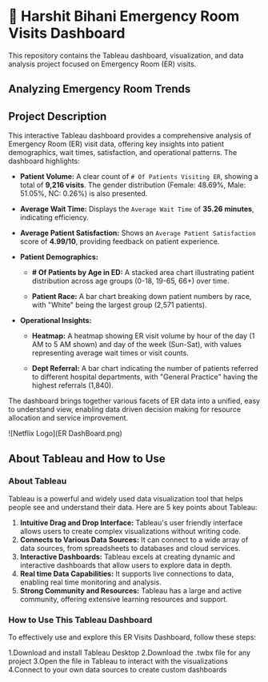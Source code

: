 # 🏥 Harshit Bihani Emergency Room Visits Dashboard

This repository contains the Tableau dashboard, visualization, and data analysis project focused on Emergency Room (ER) visits.

## Analyzing Emergency Room Trends

## Project Description

This interactive Tableau dashboard provides a comprehensive analysis of Emergency Room (ER) visit data, offering key insights into patient demographics, wait times, satisfaction, and operational patterns. The dashboard highlights:

* **Patient Volume:** A clear count of `# Of Patients Visiting ER`, showing a total of **9,216 visits**. The gender distribution (Female: 48.69%, Male: 51.05%, NC: 0.26%) is also presented.

* **Average Wait Time:** Displays the `Average Wait Time` of **35.26 minutes**, indicating efficiency.

* **Average Patient Satisfaction:** Shows an `Average Patient Satisfaction` score of **4.99/10**, providing feedback on patient experience.

* **Patient Demographics:**

    * **# Of Patients by Age in ED:** A stacked area chart illustrating patient distribution across age groups (0-18, 19-65, 66+) over time.

    * **Patient Race:** A bar chart breaking down patient numbers by race, with "White" being the largest group (2,571 patients).

* **Operational Insights:**

    * **Heatmap:** A heatmap showing ER visit volume by hour of the day (1 AM to 5 AM shown) and day of the week (Sun-Sat), with values representing average wait times or visit counts.

    * **Dept Referral:** A bar chart indicating the number of patients referred to different hospital departments, with "General Practice" having the highest referrals (1,840).

The dashboard brings together various facets of ER data into a unified, easy to understand view, enabling data driven decision making for resource allocation and service improvement.

![Netflix Logo](ER DashBoard.png)

## About Tableau and How to Use

### About Tableau

Tableau is a powerful and widely used data visualization tool that helps people see and understand their data. Here are 5 key points about Tableau:

1.  **Intuitive Drag and Drop Interface:** Tableau's user friendly interface allows users to create complex visualizations without writing code.
2.  **Connects to Various Data Sources:** It can connect to a wide array of data sources, from spreadsheets to databases and cloud services.
3.  **Interactive Dashboards:** Tableau excels at creating dynamic and interactive dashboards that allow users to explore data in depth.
4.  **Real time Data Capabilities:** It supports live connections to data, enabling real time monitoring and analysis.
5.  **Strong Community and Resources:** Tableau has a large and active community, offering extensive learning resources and support.

### How to Use This Tableau Dashboard

To effectively use and explore this ER Visits Dashboard, follow these  steps:

1.Download and install Tableau Desktop
2.Download the .twbx file for any project
3.Open the file in Tableau to interact with the visualizations
4.Connect to your own data sources to create custom dashboards
